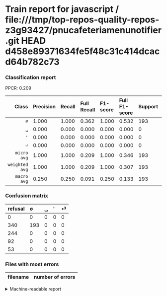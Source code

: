 # Train report for javascript / file:///tmp/top-repos-quality-repos-z3g93427/pnucafeteriamenunotifier.git HEAD d458e89371634fe5f48c31c414dcacd64b782c73

### Classification report

PPCR: 0.209

| Class | Precision | Recall | Full Recall | F1-score | Full F1-score | Support | Full Support | PPCR |
|------:|:----------|:-------|:------------|:---------|:---------|:--------|:-------------|:-----|
| `∅` | 1.000| 1.000| 0.362| 1.000| 0.532| 193| 533| 0.362 |
| `␣` | 0.000| 0.000| 0.000| 0.000| 0.000| 0| 244| 0.000 |
| `'` | 0.000| 0.000| 0.000| 0.000| 0.000| 0| 92| 0.000 |
| `⏎` | 0.000| 0.000| 0.000| 0.000| 0.000| 0| 53| 0.000 |
| `micro avg` | 1.000| 1.000| 0.209| 1.000| 0.346| 193| 922| 0.209 |
| `weighted avg` | 1.000| 1.000| 0.209| 1.000| 0.307| 193| 922| 0.209 |
| `macro avg` | 0.250| 0.250| 0.091| 0.250| 0.133| 193| 922| 0.209 |

### Confusion matrix

|refusal|  ∅| ␣| '| ⏎| 
|:---|:---|:---|:---|:---|
|0 |0 |0 |0 |0 |
|340 |193 |0 |0 |0 |
|244 |0 |0 |0 |0 |
|92 |0 |0 |0 |0 |
|53 |0 |0 |0 |0 |

### Files with most errors

| filename | number of errors|
|:----:|:-----|

<details>
    <summary>Machine-readable report</summary>
```json
{
  "cl_report": {"\u0027": {"f1-score": 0.0, "precision": 0.0, "recall": 0.0, "support": 0}, "macro avg": {"f1-score": 0.25, "precision": 0.25, "recall": 0.25, "support": 193}, "micro avg": {"f1-score": 1.0, "precision": 1.0, "recall": 1.0, "support": 193}, "weighted avg": {"f1-score": 1.0, "precision": 1.0, "recall": 1.0, "support": 193}, "\u2205": {"f1-score": 1.0, "precision": 1.0, "recall": 1.0, "support": 193}, "\u23ce": {"f1-score": 0.0, "precision": 0.0, "recall": 0.0, "support": 0}, "\u2423": {"f1-score": 0.0, "precision": 0.0, "recall": 0.0, "support": 0}},
  "cl_report_full": {"\u0027": {"f1-score": 0.0, "precision": 0.0, "recall": 0.0, "support": 92}, "macro avg": {"f1-score": 0.13292011019283748, "precision": 0.25, "recall": 0.09052532833020638, "support": 922}, "micro avg": {"f1-score": 0.34618834080717487, "precision": 1.0, "recall": 0.20932754880694143, "support": 922}, "weighted avg": {"f1-score": 0.307359734198622, "precision": 0.5780911062906724, "recall": 0.20932754880694143, "support": 922}, "\u2205": {"f1-score": 0.5316804407713499, "precision": 1.0, "recall": 0.3621013133208255, "support": 533}, "\u23ce": {"f1-score": 0.0, "precision": 0.0, "recall": 0.0, "support": 53}, "\u2423": {"f1-score": 0.0, "precision": 0.0, "recall": 0.0, "support": 244}},
  "ppcr": 0.20932754880694143
}
```
</details>
